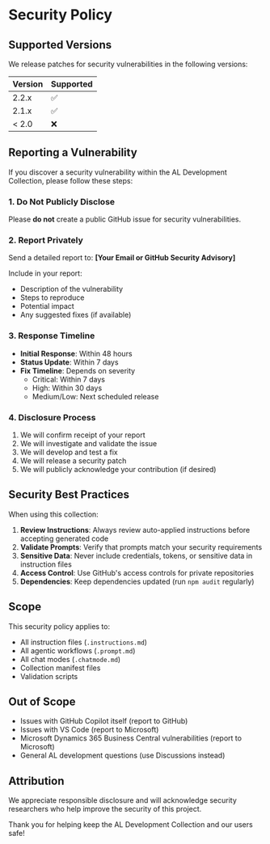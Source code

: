 # Security Policy

## Supported Versions

We release patches for security vulnerabilities in the following versions:

| Version | Supported          |
| ------- | ------------------ |
| 2.2.x   | :white_check_mark: |
| 2.1.x   | :white_check_mark: |
| < 2.0   | :x:                |

## Reporting a Vulnerability

If you discover a security vulnerability within the AL Development Collection, please follow these steps:

### 1. Do Not Publicly Disclose

Please **do not** create a public GitHub issue for security vulnerabilities.

### 2. Report Privately

Send a detailed report to: **[Your Email or GitHub Security Advisory]**

Include in your report:
- Description of the vulnerability
- Steps to reproduce
- Potential impact
- Any suggested fixes (if available)

### 3. Response Timeline

- **Initial Response**: Within 48 hours
- **Status Update**: Within 7 days
- **Fix Timeline**: Depends on severity
  - Critical: Within 7 days
  - High: Within 30 days
  - Medium/Low: Next scheduled release

### 4. Disclosure Process

1. We will confirm receipt of your report
2. We will investigate and validate the issue
3. We will develop and test a fix
4. We will release a security patch
5. We will publicly acknowledge your contribution (if desired)

## Security Best Practices

When using this collection:

1. **Review Instructions**: Always review auto-applied instructions before accepting generated code
2. **Validate Prompts**: Verify that prompts match your security requirements
3. **Sensitive Data**: Never include credentials, tokens, or sensitive data in instruction files
4. **Access Control**: Use GitHub's access controls for private repositories
5. **Dependencies**: Keep dependencies updated (run `npm audit` regularly)

## Scope

This security policy applies to:
- All instruction files (`.instructions.md`)
- All agentic workflows (`.prompt.md`)
- All chat modes (`.chatmode.md`)
- Collection manifest files
- Validation scripts

## Out of Scope

- Issues with GitHub Copilot itself (report to GitHub)
- Issues with VS Code (report to Microsoft)
- Microsoft Dynamics 365 Business Central vulnerabilities (report to Microsoft)
- General AL development questions (use Discussions instead)

## Attribution

We appreciate responsible disclosure and will acknowledge security researchers who help improve the security of this project.

Thank you for helping keep the AL Development Collection and our users safe!
